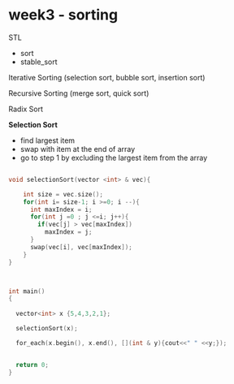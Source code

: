 # week3 - sorting

STL

* sort
* stable\_sort



Iterative Sorting \(selection sort, bubble sort, insertion sort\)

Recursive Sorting \(merge sort, quick sort\)

Radix Sort



**Selection Sort** 

* find largest item
* swap with item at the end of array
* go to step 1 by excluding the largest item from the array

```cpp

void selectionSort(vector <int> & vec){

    int size = vec.size();
    for(int i= size-1; i >=0; i --){
      int maxIndex = i;
      for(int j =0 ; j <=i; j++){
        if(vec[j] > vec[maxIndex])
          maxIndex = j;
      }
      swap(vec[i], vec[maxIndex]);
    }
}



int main()
{
   
  vector<int> x {5,4,3,2,1};

  selectionSort(x);

  for_each(x.begin(), x.end(), [](int & y){cout<<" " <<y;});


  return 0;
}

```

